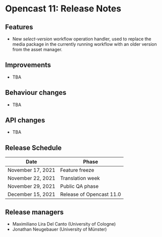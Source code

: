 Opencast 11: Release Notes
=========================


Features
--------

- New *select-version* workflow operation handler, used to replace the media package in the currently
  running workflow with an older version from the asset manager.

Improvements
------------

- TBA

Behaviour changes
-----------------

- TBA

API changes
-----------

- TBA


Release Schedule
----------------

| Date                        | Phase                    |
|-----------------------------|--------------------------|
| November 17, 2021           | Feature freeze           |
| November 22, 2021           | Translation week         |
| November 29, 2021           | Public QA phase          |
| December 15, 2021           | Release of Opencast 11.0 |


Release managers
----------------

- Maximiliano Lira Del Canto (University of Cologne)
- Jonathan Neugebauer (University of Münster)
